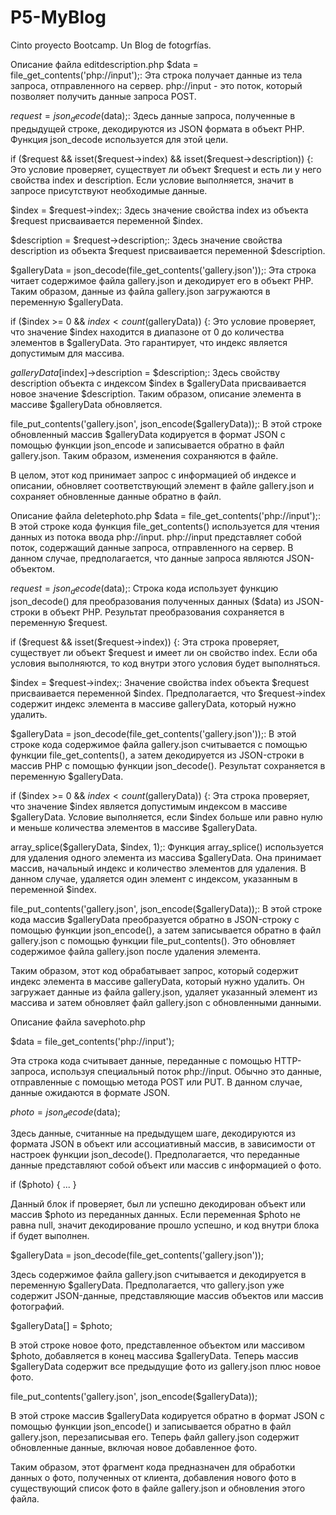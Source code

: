 # P5-MyBlog
Cinto proyecto Bootcamp. Un Blog de fotogrfías.

Описание файла editdescription.php
$data = file_get_contents('php://input');: Эта строка получает данные из тела запроса, отправленного на сервер. php://input - это поток, который позволяет получить данные запроса POST.

$request = json_decode($data);: Здесь данные запроса, полученные в предыдущей строке, декодируются из JSON формата в объект PHP. Функция json_decode используется для этой цели.

if ($request && isset($request->index) && isset($request->description)) {: Это условие проверяет, существует ли объект $request и есть ли у него свойства index и description. Если условие выполняется, значит в запросе присутствуют необходимые данные.

$index = $request->index;: Здесь значение свойства index из объекта $request присваивается переменной $index.

$description = $request->description;: Здесь значение свойства description из объекта $request присваивается переменной $description.

$galleryData = json_decode(file_get_contents('gallery.json'));: Эта строка читает содержимое файла gallery.json и декодирует его в объект PHP. Таким образом, данные из файла gallery.json загружаются в переменную $galleryData.

if ($index >= 0 && $index < count($galleryData)) {: Это условие проверяет, что значение $index находится в диапазоне от 0 до количества элементов в $galleryData. Это гарантирует, что индекс является допустимым для массива.

$galleryData[$index]->description = $description;: Здесь свойству description объекта с индексом $index в $galleryData присваивается новое значение $description. Таким образом, описание элемента в массиве $galleryData обновляется.

file_put_contents('gallery.json', json_encode($galleryData));: В этой строке обновленный массив $galleryData кодируется в формат JSON с помощью функции json_encode и записывается обратно в файл gallery.json. Таким образом, изменения сохраняются в файле.

В целом, этот код принимает запрос с информацией об индексе и описании, обновляет соответствующий элемент в файле gallery.json и сохраняет обновленные данные обратно в файл.


Описание файла deletephoto.php
$data = file_get_contents('php://input');: В этой строке кода функция file_get_contents() используется для чтения данных из потока ввода php://input. php://input представляет собой поток, содержащий данные запроса, отправленного на сервер. В данном случае, предполагается, что данные запроса являются JSON-объектом.

$request = json_decode($data);: Строка кода использует функцию json_decode() для преобразования полученных данных ($data) из JSON-строки в объект PHP. Результат преобразования сохраняется в переменную $request.

if ($request && isset($request->index)) {: Эта строка проверяет, существует ли объект $request и имеет ли он свойство index. Если оба условия выполняются, то код внутри этого условия будет выполняться.

$index = $request->index;: Значение свойства index объекта $request присваивается переменной $index. Предполагается, что $request->index содержит индекс элемента в массиве galleryData, который нужно удалить.

$galleryData = json_decode(file_get_contents('gallery.json'));: В этой строке кода содержимое файла gallery.json считывается с помощью функции file_get_contents(), а затем декодируется из JSON-строки в массив PHP с помощью функции json_decode(). Результат сохраняется в переменную $galleryData.

if ($index >= 0 && $index < count($galleryData)) {: Эта строка проверяет, что значение $index является допустимым индексом в массиве $galleryData. Условие выполняется, если $index больше или равно нулю и меньше количества элементов в массиве $galleryData.

array_splice($galleryData, $index, 1);: Функция array_splice() используется для удаления одного элемента из массива $galleryData. Она принимает массив, начальный индекс и количество элементов для удаления. В данном случае, удаляется один элемент с индексом, указанным в переменной $index.

file_put_contents('gallery.json', json_encode($galleryData));: В этой строке кода массив $galleryData преобразуется обратно в JSON-строку с помощью функции json_encode(), а затем записывается обратно в файл gallery.json с помощью функции file_put_contents(). Это обновляет содержимое файла gallery.json после удаления элемента.

Таким образом, этот код обрабатывает запрос, который содержит индекс элемента в массиве galleryData, который нужно удалить. Он загружает данные из файла gallery.json, удаляет указанный элемент из массива и затем обновляет файл gallery.json с обновленными данными.



Описание файла savephoto.php

$data = file_get_contents('php://input');

Эта строка кода считывает данные, переданные с помощью HTTP-запроса, используя специальный поток php://input. Обычно это данные, отправленные с помощью метода POST или PUT. В данном случае, данные ожидаются в формате JSON.

$photo = json_decode($data);

Здесь данные, считанные на предыдущем шаге, декодируются из формата JSON в объект или ассоциативный массив, в зависимости от настроек функции json_decode(). Предполагается, что переданные данные представляют собой объект или массив с информацией о фото.

if ($photo) { ... }

Данный блок if проверяет, был ли успешно декодирован объект или массив $photo из переданных данных. Если переменная $photo не равна null, значит декодирование прошло успешно, и код внутри блока if будет выполнен.

$galleryData = json_decode(file_get_contents('gallery.json'));

Здесь содержимое файла gallery.json считывается и декодируется в переменную $galleryData. Предполагается, что gallery.json уже содержит JSON-данные, представляющие массив объектов или массив фотографий.

$galleryData[] = $photo;

В этой строке новое фото, представленное объектом или массивом $photo, добавляется в конец массива $galleryData. Теперь массив $galleryData содержит все предыдущие фото из gallery.json плюс новое фото.

file_put_contents('gallery.json', json_encode($galleryData));

В этой строке массив $galleryData кодируется обратно в формат JSON с помощью функции json_encode() и записывается обратно в файл gallery.json, перезаписывая его. Теперь файл gallery.json содержит обновленные данные, включая новое добавленное фото.

Таким образом, этот фрагмент кода предназначен для обработки данных о фото, полученных от клиента, добавления нового фото в существующий список фото в файле gallery.json и обновления этого файла.